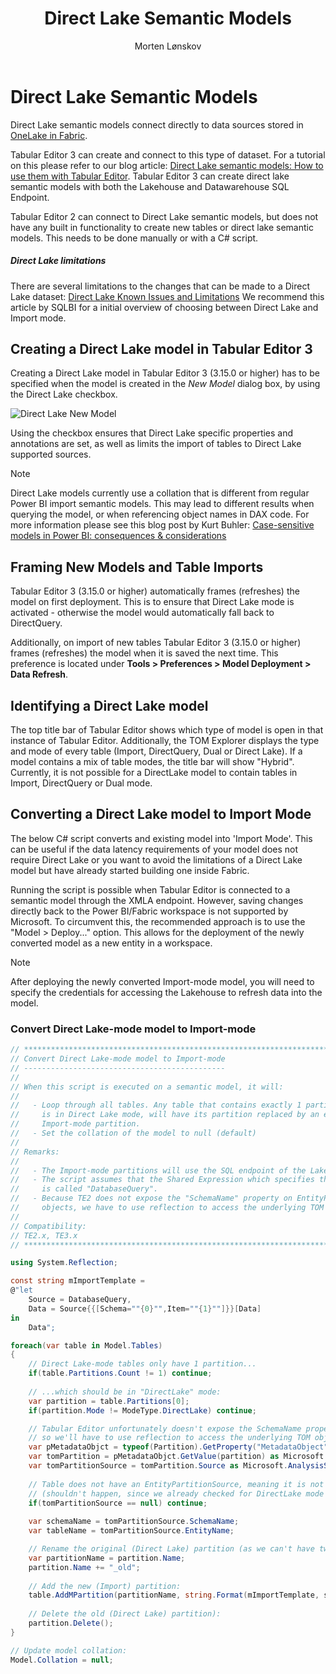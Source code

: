 ﻿---
uid: direct-lake-dataset
title: Direct Lake Semantic Models
author: Morten Lønskov
updated: 2023-08-14
applies_to:
  versions:
    - version: 2.x
    - version: 3.x
  editions:
    - edition: Desktop
      none: x
    - edition: Business
      none: x
    - edition: Enterprise
---

# Direct Lake Semantic Models
Direct Lake semantic models connect directly to data sources stored in [OneLake in Fabric](https://learn.microsoft.com/en-us/fabric/onelake/onelake-overview). 

Tabular Editor 3 can create and connect to this type of dataset. For a tutorial on this please refer to our blog article: [Direct Lake semantic models: How to use them with Tabular Editor](https://blog.tabulareditor.com/2023/09/26/fabric-direct-lake-with-tabular-editor-part-2-creation/). 
Tabular Editor 3 can create direct lake semantic models with both the Lakehouse and Datawarehouse SQL Endpoint. 

Tabular Editor 2 can connect to Direct Lake semantic models, but does not have any built in functionality to create new tables or direct lake semantic models. This needs to be done manually or with a C# script. 

<div class="NOTE">
  <h5>Direct Lake limitations</h5>
  There are  several limitations to the changes that can be made to a Direct Lake dataset: <a href="https://learn.microsoft.com/en-us/power-bi/enterprise/directlake-overview#known-issues-and-limitations">Direct Lake Known Issues and Limitations</a> We recommend <a "https://www.sqlbi.com/blog/marco/2024/04/06/direct-lake-vs-import-mode-in-power-bi/"> this article by SQLBI</a> for a initial overview of choosing between Direct Lake and Import mode.
</div>

## Creating a Direct Lake model in Tabular Editor 3

Creating a Direct Lake model in Tabular Editor 3 (3.15.0 or higher) has to be specified when the model is created in the _New Model_ dialog box, by using the Direct Lake checkbox. 

![Direct Lake New Model](~/images/common/DirectLakeNewModelDialog.png)

Using the checkbox ensures that Direct Lake specific properties and annotations are set, as well as limits the import of tables to Direct Lake supported sources. 

> [!NOTE]
> Direct Lake models currently use a collation that is different from regular Power BI import semantic models. This may lead to different results when querying the model, or when referencing object names in DAX code.
 For more information please see this blog post by Kurt Buhler: [Case-sensitive models in Power BI: consequences & considerations](https://data-goblins.com/power-bi/case-specific)

## Framing New Models and Table Imports

Tabular Editor 3 (3.15.0 or higher) automatically frames (refreshes) the model on first deployment. This is to ensure that Direct Lake mode is activated - otherwise the model would automatically fall back to DirectQuery.

Additionally, on import of new tables Tabular Editor 3 (3.15.0 or higher) frames (refreshes) the model when it is saved the next time. This preference is located under **Tools > Preferences > Model Deployment > Data Refresh**.



## Identifying a Direct Lake model
The top title bar of Tabular Editor shows which type of model is open in that instance of Tabular Editor. Additionally, the TOM Explorer displays the type and mode of every table (Import, DirectQuery, Dual or Direct Lake). If a model contains a mix of table modes, the title bar will show "Hybrid". Currently, it is not possible for a DirectLake model to contain tables in Import, DirectQuery or Dual mode.


## Converting a Direct Lake model to Import Mode

The below C# script converts and existing model into 'Import Mode'. This can be useful if the data latency requirements of your model does not require Direct Lake or you want to avoid the limitations of a Direct Lake model but have already started building one inside Fabric.

Running the script is possible when Tabular Editor is connected to a semantic model through the XMLA endpoint. However, saving changes directly back to the Power BI/Fabric workspace is not supported by Microsoft. To circumvent this, the recommended approach is to use the "Model > Deploy..." option. This allows for the deployment of the newly converted model as a new entity in a workspace.

> [!NOTE]
> After deploying the newly converted Import-mode model, you will need to specify the credentials for accessing the Lakehouse to refresh data into the model.

### Convert Direct Lake-mode model to Import-mode
```csharp
// **********************************************************************************
// Convert Direct Lake-mode model to Import-mode
// ---------------------------------------------
//
// When this script is executed on a semantic model, it will:
//
//   - Loop through all tables. Any table that contains exactly 1 partition, which
//     is in Direct Lake mode, will have its partition replaced by an equivalent
//     Import-mode partition.
//   - Set the collation of the model to null (default)
// 
// Remarks:
// 
//   - The Import-mode partitions will use the SQL endpoint of the Lakehouse.
//   - The script assumes that the Shared Expression which specifies the SQL endpoint
//     is called "DatabaseQuery".
//   - Because TE2 does not expose the "SchemaName" property on EntityPartition
//     objects, we have to use reflection to access the underlying TOM objects.
//
// Compatibility:
// TE2.x, TE3.x
// **********************************************************************************

using System.Reflection;

const string mImportTemplate = 
@"let
    Source = DatabaseQuery,
    Data = Source{{[Schema=""{0}"",Item=""{1}""]}}[Data]
in
    Data";

foreach(var table in Model.Tables)
{
    // Direct Lake-mode tables only have 1 partition...
    if(table.Partitions.Count != 1) continue;
    
    // ...which should be in "DirectLake" mode:
    var partition = table.Partitions[0];
    if(partition.Mode != ModeType.DirectLake) continue;

    // Tabular Editor unfortunately doesn't expose the SchemaName property of EntityPartitionSources,
    // so we'll have to use reflection to access the underlying TOM object.
    var pMetadataObjct = typeof(Partition).GetProperty("MetadataObject", BindingFlags.Instance | BindingFlags.NonPublic | BindingFlags.DeclaredOnly);
    var tomPartition = pMetadataObjct.GetValue(partition) as Microsoft.AnalysisServices.Tabular.Partition;
    var tomPartitionSource = tomPartition.Source as Microsoft.AnalysisServices.Tabular.EntityPartitionSource;
    
    // Table does not have an EntityPartitionSource, meaning it is not a Direct Lake table
    // (shouldn't happen, since we already checked for DirectLake mode above...)
    if(tomPartitionSource == null) continue;
    
    var schemaName = tomPartitionSource.SchemaName;
    var tableName = tomPartitionSource.EntityName;

    // Rename the original (Direct Lake) partition (as we can't have two partitions with the same name):
    var partitionName = partition.Name;
    partition.Name += "_old";
    
    // Add the new (Import) partition:
    table.AddMPartition(partitionName, string.Format(mImportTemplate, schemaName, tableName));
    
    // Delete the old (Direct Lake) partition):
    partition.Delete();
}

// Update model collation:
Model.Collation = null;
```